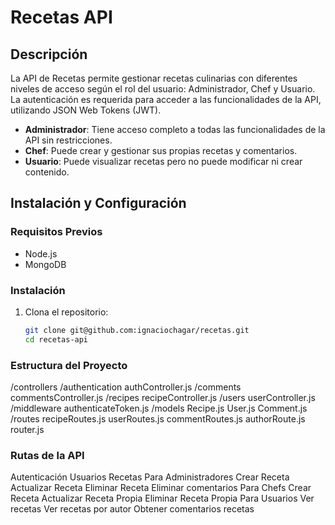 # Recetas API

## Descripción

La API de Recetas permite gestionar recetas culinarias con diferentes niveles de acceso según el rol del usuario: Administrador, Chef y Usuario. La autenticación es requerida para acceder a las funcionalidades de la API, utilizando JSON Web Tokens (JWT).

- **Administrador**: Tiene acceso completo a todas las funcionalidades de la API sin restricciones.
- **Chef**: Puede crear y gestionar sus propias recetas y comentarios.
- **Usuario**: Puede visualizar recetas pero no puede modificar ni crear contenido.

## Instalación y Configuración

### Requisitos Previos

- Node.js
- MongoDB

### Instalación

1. Clona el repositorio:
   ```bash
   git clone git@github.com:ignaciochagar/recetas.git
   cd recetas-api


### Estructura del Proyecto

/controllers
  /authentication
    authController.js
  /comments
    commentsController.js
  /recipes
    recipeController.js
  /users
    userController.js
/middleware
  authenticateToken.js
/models
  Recipe.js
  User.js
  Comment.js
/routes
  recipeRoutes.js
  userRoutes.js
  commentRoutes.js
  authorRoute.js
  router.js


 ### Rutas de la API
Autenticación
Usuarios
Recetas
    Para Administradores
        Crear Receta
        Actualizar Receta
        Eliminar Receta
        Eliminar comentarios
    Para Chefs
        Crear Receta
        Actualizar Receta Propia
        Eliminar Receta Propia
    Para Usuarios
        Ver recetas
        Ver recetas por autor
        Obtener comentarios recetas



